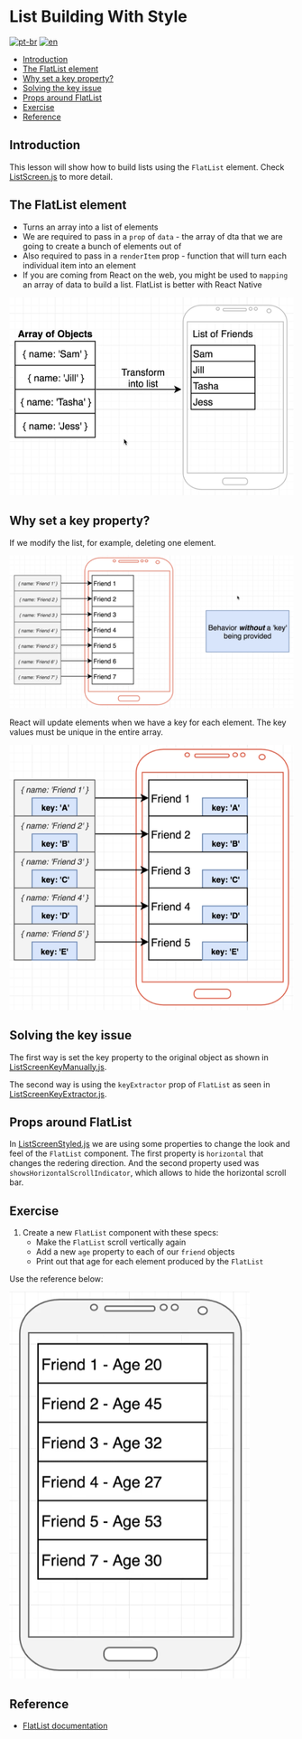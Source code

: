 # List Building With Style
[![pt-br](https://img.shields.io/badge/lang-pt--br-green.svg)](./README.md)
[![en](https://img.shields.io/badge/lang-en-red.svg)](./README-en.md)

- [Introduction](#introduction)
- [The FlatList element](#the-flatlist-element)
- [Why set a key property?](#why-set-a-key-property)
- [Solving the key issue](#solving-the-key-issue)
- [Props around FlatList](#props-around-flatlist)
- [Exercise](#exercise)
- [Reference](#reference)

## Introduction

This lesson will show how to build lists using the `FlatList` element. Check [ListScreen.js](./src/screens/ListScreen.js) to more detail.
## The FlatList element

- Turns an array into a list of elements
- We are required to pass in a `prop` of `data` - the array of dta that we are going to create a bunch of elements out of
- Also required to pass in a `renderItem` prop - function that will turn each individual item into an element
- If you are coming from React on the web, you might be used to `mapping` an array of data to build a list. FlatList is better with React Native

![Array to List of Friends](../assets/2022-09-01-19-59-40.png)

## Why set a key property?

If we modify the list, for example, deleting one element. 

![behavior without a key being provided](../assets/2022-09-01-20-16-09.png)

React will update elements when we have a key for each element. The key values must be unique in the entire array.

![behavior with key](../assets/2022-09-01-20-18-37.png)

## Solving the key issue

The first way is set the key property to the original object as shown in [ListScreenKeyManually.js](./src/screens/ListScreenKeyManually.js).

The second way is using the `keyExtractor` prop of `FlatList` as seen in [ListScreenKeyExtractor.js](./src/screens/ListScreenKeyExtractor.js).
## Props around FlatList

In [ListScreenStyled.js](./src/screens/ListScreenStyled.js) we are using some properties to change the look and feel of the `FlatList` component. The first property is `horizontal` that changes the redering direction. And the second property used was `showsHorizontalScrollIndicator`, which allows to hide the horizontal scroll bar.

## Exercise

1. Create a new `FlatList` component with these specs:
    - Make the `FlatList` scroll vertically again
    - Add a new `age` property to each of our `friend` objects
    - Print out that age for each element produced by the `FlatList`

Use the reference below:

![](../assets/2022-09-01-21-34-51.png)
## Reference

- [FlatList documentation](https://reactnative.dev/docs/flatlist)

